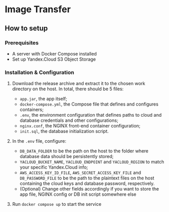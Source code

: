 # Image Transfer

## How to setup

### Prerequisites

- A server with Docker Compose installed
- Set up Yandex.Cloud S3 Object Storage

### Installation & Configuration

1. Download the release archive and extract it to the chosen work directory on the host. In total, there should be 5 files:

    - `app.jar`, the app itself;
    - `docker-compose.yml`, the Compose file that defines and configures containers;
    - `.env`, the environment configuration that defines paths to cloud and database credentials and other
  configurations;
    - `nginx.conf`, the NGINX front-end container configuration;
    - `init.sql`, the database initialization script.

2. In the `.env` file, configure:

    - `DB_DATA_FOLDER` to be the path on the host to the folder where database data should be persistently stored;
    - `YACLOUD_BUCKET_NAME`, `YACLOUD_ENDPOINT` and `YACLOUD_REGION` to match your specific Yandex.Cloud info;
    - `AWS_ACCESS_KEY_ID_FILE`, `AWS_SECRET_ACCESS_KEY_FILE` and `DB_PASSWORD_FILE` to be the path to the plaintext files on the host containing the cloud keys and database password, respectively.
    - (Optional) Change other fields accordingly if you want to store the app file, NGINX config or DB init script somewhere else

3. Run `docker compose up` to start the service
